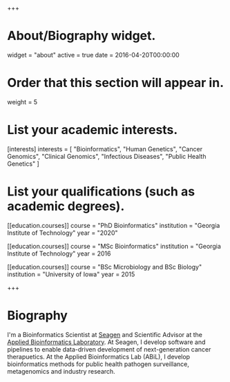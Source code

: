 +++
# About/Biography widget.
widget = "about"
active = true
date = 2016-04-20T00:00:00

# Order that this section will appear in.
weight = 5

# List your academic interests.
[interests]
  interests = [
    "Bioinformatics",
    "Human Genetics",
    "Cancer Genomics",
    "Clinical Genomics",
    "Infectious Diseases",
    "Public Health Genetics"
  ]

# List your qualifications (such as academic degrees).
[[education.courses]]
  course = "PhD Bioinformatics"
  institution = "Georgia Institute of Technology"
  year = "2020"

[[education.courses]]
  course = "MSc Bioinformatics"
  institution = "Georgia Institute of Technology"
  year = 2016

[[education.courses]]
  course = "BSc Microbiology and BSc Biology"
  institution = "University of Iowa"
  year = 2015
 
+++

# Biography

I'm a Bioinformatics Scientist at  [Seagen](https://www.seattlegenetics.com/) and Scientific Advisor at the [Applied Bioinformatics Laboratory](http://abil.ihrc.com).  At Seagen, I develop software and pipelines to enable data-driven development of next-generation cancer therapuetics.  At the Applied Bioinformatics Lab (ABiL), I develop bioinformatics methods for public health pathogen surveillance, metagenomics and industry research.

